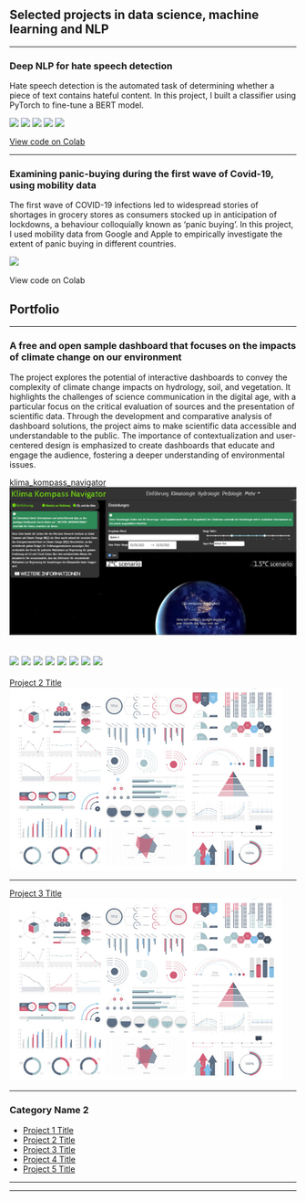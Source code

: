 ## Selected projects in data science, machine learning and NLP

---

### Deep NLP for hate speech detection

Hate speech detection is the automated task of determining whether a piece of text contains hateful content. In this project, I built a classifier using PyTorch to fine-tune a BERT model.

[![](https://img.shields.io/badge/Python-white?logo=Python)](#) [![](https://img.shields.io/badge/Jupyter-white?logo=Jupyter)](#) [![](https://img.shields.io/badge/PyTorch-white?logo=pytorch)](#) [![](https://img.shields.io/badge/Twitter-white?logo=Twitter)](#) [![](https://img.shields.io/badge/HuggingFace_Transformers-white?logo=huggingface)](#)

[View code on Colab](https://colab.research.google.com/drive/1d_q0vUpgwmbN7imUcdsbuDwJ61OuBjvO?usp=sharing)

---

### Examining panic-buying during the first wave of Covid-19, using mobility data
The first wave of COVID-19 infections led to widespread stories of shortages in grocery stores as consumers stocked up in anticipation of lockdowns, a behaviour colloquially known as ‘panic buying’. In this project, I used mobility data from Google and Apple to empirically investigate the extent of panic buying in different countries.

<img src="images/mobility.png?raw=true" />

View code on Colab

## Portfolio

---

### A free and open sample dashboard that focuses on the impacts of climate change on our environment

The project explores the potential of interactive dashboards to convey the complexity of climate change impacts on hydrology, soil, and vegetation. It highlights the challenges of science communication in the digital age, with a particular focus on the critical evaluation of sources and the presentation of scientific data. Through the development and comparative analysis of dashboard solutions, the project aims to make scientific data accessible and understandable to the public. The importance of contextualization and user-centered design is emphasized to create dashboards that educate and engage the audience, fostering a deeper understanding of environmental issues.

[klima_kompass_navigator](https://github.com/Neon-Purplelight/klima_kompass_navigator)
<img src="images/kkn_thumbnail.jpg?raw=true"/>

[![](https://img.shields.io/badge/Python-white?logo=Python)](#) [![](https://img.shields.io/badge/Jupyter-white?logo=Jupyter)](#) [![](https://img.shields.io/badge/Matplotlib-white?logo=matplotlib)](#) [![](https://img.shields.io/badge/Pandas-white?logo=pandas)](#) [![](https://img.shields.io/badge/GitHub-white?logo=github)](#) [![](https://img.shields.io/badge/Dash-white?logo=Dash)](#) [![](https://img.shields.io/badge/CSS-white?logo=CSS)](#) [![](https://img.shields.io/badge/Anaconda-white?logo=Anaconda)](#)
---
[Project 2 Title](https://github.com/Neon-Purplelight/portfolio/blob/master/sample_page.md)
<img src="images/dummy_thumbnail.jpg?raw=true"/>

---
[Project 3 Title](http://example.com/)
<img src="images/dummy_thumbnail.jpg?raw=true"/>

---

### Category Name 2

- [Project 1 Title](http://example.com/)
- [Project 2 Title](http://example.com/)
- [Project 3 Title](http://example.com/)
- [Project 4 Title](http://example.com/)
- [Project 5 Title](http://example.com/)

---




---
